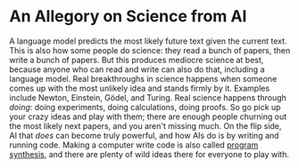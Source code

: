 # An Allegory on Science from AI

A language model predicts the most likely future text given the current text.
This is also how some people do science: they read a bunch of papers, then write a bunch of papers.
But this produces mediocre science at best, because anyone who can read and write can also do that, including a language model.
Real breakthroughs in science happens when someone comes up with the most unlikely idea and stands firmly by it.
Examples include Newton, Einstein, Gödel, and Turing.
Real science happens through *doing*: doing experiments, doing calculations, doing proofs. 
So go pick up your crazy ideas and play with them; there are enough people churning out the most likely next papers, and you aren't missing much.
On the flip side, AI that *does* can become truly powerful, and how AIs do is by writing and running code.
Making a computer write code is also called [program synthesis](cegis.html), and there are plenty of wild ideas there for everyone to play with. 
